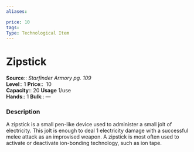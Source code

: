 ```yaml
---
aliases: 

price: 10
tags: 
Type: Technological Item
---
```


# Zipstick

**Source**:: _Starfinder Armory pg. 109_  
**Level**:: 1
**Price**::  10  
**Capacity**:: 20 **Usage** 1/use  
**Hands**:: 1
**Bulk**:: —

### Description

A zipstick is a small pen-like device used to administer a small jolt of electricity. This jolt is enough to deal 1 electricity damage with a successful melee attack as an improvised weapon. A zipstick is most often used to activate or deactivate ion-bonding technology, such as ion tape.
